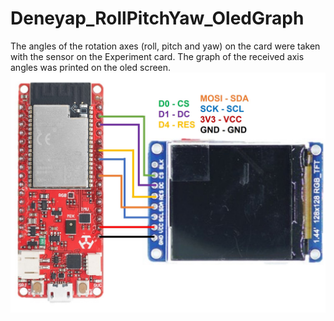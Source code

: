 # Deneyap_RollPitchYaw_OledGraph
The angles of the rotation axes (roll, pitch and yaw) on the card were taken with the sensor on the Experiment card. The graph of the received axis angles was printed on the oled screen.
![Pinout](https://github.com/zeynepdicle/Deneyap_RollPitchYaw_OledGraph/blob/main/image/pinout.jpg)
